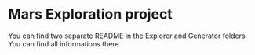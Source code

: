 # Mars Exploration project
You can find two separate README in the Explorer and Generator folders. You can find all informations there.
